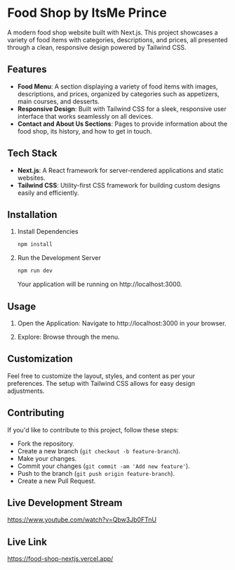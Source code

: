 # Food Shop by ItsMe Prince

A modern food shop website built with Next.js. This project showcases a variety of food items with categories, descriptions, and prices, all presented through a clean, responsive design powered by Tailwind CSS.

## Features

- **Food Menu**: A section displaying a variety of food items with images, descriptions, and prices, organized by categories such as appetizers, main courses, and desserts.
- **Responsive Design**: Built with Tailwind CSS for a sleek, responsive user interface that works seamlessly on all devices.
- **Contact and About Us Sections**: Pages to provide information about the food shop, its history, and how to get in touch.

## Tech Stack

- **Next.js**: A React framework for server-rendered applications and static websites.
- **Tailwind CSS**: Utility-first CSS framework for building custom designs easily and efficiently.

## Installation

1. Install Dependencies
    ```bash
    npm install
    ```

2. Run the Development Server
    ```bash
    npm run dev
    ```

    Your application will be running on http://localhost:3000.

## Usage

1. Open the Application: Navigate to http://localhost:3000 in your browser.

2. Explore: Browse through the menu.


## Customization

Feel free to customize the layout, styles, and content as per your preferences. The setup with Tailwind CSS allows for easy design adjustments.

## Contributing

If you'd like to contribute to this project, follow these steps:

- Fork the repository.
- Create a new branch (`git checkout -b feature-branch`).
- Make your changes.
- Commit your changes (`git commit -am 'Add new feature'`).
- Push to the branch (`git push origin feature-branch`).
- Create a new Pull Request.

## Live Development Stream

https://www.youtube.com/watch?v=Qbw3Jb0FTnU

## Live Link

https://food-shop-nextjs.vercel.app/
